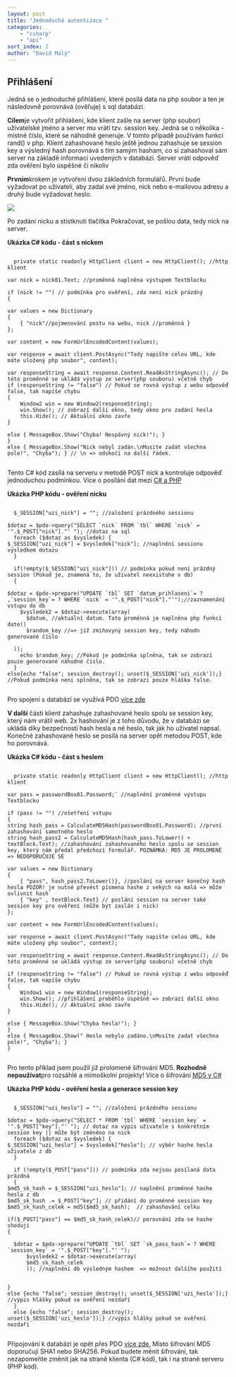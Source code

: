 ```yaml
---
layout: post
title: "Jednoduchá autentizace "
categories:
    - "csharp"
    - "api"
sort_index: 2
author: "David Malý"
--- 
```



## Přihlášení


Jedná se o jednoduché přihlášení, které posílá data na php soubor a ten je následovně porovnává (ověřuje) s sql databází.



**Cílem**je vytvořit přihlášení, kde klient zašle na server (php soubor) uživatelské jméno a server mu vrátí tzv. session key. Jedná se o několika - místné číslo, které se náhodně generuje. V tomto případě používám funkci rand() v php. Klient zahashované heslo ještě jednou zahashuje se session key a výsledný hash porovnává s tím samým hasham, co si zahashoval sám server na základě informací uvedených v databázi. Server vrátí odpověď zda ověření bylo úspěšné či nikoliv



**Prvním**krokem je vytvoření dvou základních formulářů. První bude vyžadovat po uživateli, aby zadal své jméno, nick nebo e-mailovou adresu a druhý bude vyžadovat heslo.

![](images/login-csharp.png)


Po zadání nicku a stistknutí tlačítka Pokračovat, se pošlou data, tedy nick na server.



**Ukázka C# kódu - část s nickem**


```

  private static readonly HttpClient client = new HttpClient(); //http klient  

var nick = nick01.Text; //proměnná naplněna výstupem Textblocku

if (nick != "") // podmínka pro ověření, zda není nick prázdný
{
var values = new Dictionary{	{ "nick"//pojmenování postu na webu, nick //proměnná }};
var content = new FormUrlEncodedContent(values);
var response = await client.PostAsync("Tady napište celou URL, kde máte uložený php soubor", content);
var responseString = await response.Content.ReadAsStringAsync(); // Do této proměnné se ukládá výstup ze server(php souboru) včetně chybif (responseString != "false") // Pokud se rovná výstup z webu odpověď false, tak napíše chybu{	Window2 win = new Window2(responseString);	win.Show(); // zobrazí další okno, tedy okno pro zadání hesla	this.Hide(); // Aktuální okno zavře}
else { MessageBox.Show("Chyba! Nespávný nick!"); }
}
else { MessageBox.Show("Nick nebyl zadán.\nMusíte zadat všechna pole!", "Chyba"); } // \n => odskočí na další řádek.
  

```


Tento C# kód zasílá na serveru v metodě POST nick a kontroluje odpověď jednoduchou podmínkou. Více o posílání dat mezi [C# a PHP](http://stackoverflow.com/questions/19189992/c-sharp-sending-data-to-php-url)



**Ukázka PHP kódu - ověření nicku**


```

  $_SESSION["uzi_nick"] = ""; //založení prázdného sessionu

$dotaz = $pdo->query("SELECT `nick` FROM `tbl` WHERE `nick` = '".$_POST["nick"]."' "); //dotaz na sql      
  foreach ($dotaz as $vysledek) {$_SESSION["uzi_nick"] = $vysledek["nick"]; //naplnění sessionu výsledkem dotazu
  }  

  if(!empty($_SESSION["uzi_nick"])) // podmínka pokud neni prázdný session (Pokud je, znamená to, že uživatel neexistuhe v db)
  {       
  $dotaz = $pdo->prepare("UPDATE `tbl` SET `datum_prihlaseni`= ? ,`session_key`= ? WHERE `nick` = '".$_POST["nick"]."'");//zaznamenání vstupu do db	$vysledek2 = $dotaz->execute(array(	  $datum, //aktuální datum. Tato proměnná je naplněna php funkcí date()	  $random_key //=> již zmiňovyný session key, tedy náhodn generované číslo			  ));	echo $random_key; //Pokud je podmínka splněna, tak se zobrazí pouze generované náhodné číslo.
  }else{echo "false"; session_destroy(); unset($_SESSION['uzi_nick']);} //Pokud podmínka neni splněna, tak se zobrazí pouze hláška false. 
  

```


Pro spojení s databází se využívá PDO [více zde](http://jecas.cz/pdo)



**V další** části klient zahashuje zahashované heslo spolu se session key, který nám vrátil web. 2x hashování je z toho důvodu, že v databázi se ukládá díky bezpečnosti hash hesla a né heslo, tak jak ho uživatel napsal. Konečné zahashované heslo se posílá na server opět metodou POST, kde ho porovnává.



**Ukázka C# kódu - část s heslem**


```

  private static readonly HttpClient client = new HttpClient(); //http klient

var pass = passwordBox01.Password;¨ //naplnění proměnné výstupu Textblocku

if (pass != "") //ošetření vstupu
{string hash_pass = CalculateMD5Hash(passwordBox01.Password); //první zahashování samotného heslostring hash_pass2 = CalculateMD5Hash(hash_pass.ToLower() + textBlock.Text); //zahashování zahashovaného heslo spolu se session key, který nám předal předchozí formulář. POZNÁMKA: MD5 JE PROLOMENÉ => NEDOPORUČUJE SE
var values = new Dictionary{	{ "pass", hash_pass2.ToLower()}, //poslání na server konečný hash hesla POZOR! je nutné převést písmena hashe z vekých na malá => může ovlivnit hash	{ "key" , textBlock.Text} // poslání session na server také session key pro ověření (může být zaslán i nick)};
var content = new FormUrlEncodedContent(values);
var response = await client.PostAsync("Tady napište celou URL, kde máte uložený php soubor", content);
var responseString = await response.Content.ReadAsStringAsync(); // Do této proměnné se ukládá výstup ze server(php souboru) včetně chyb
if (responseString != "false") // Pokud se rovná výstup z webu odpověď false, tak napíše chybu{	Window1 win = new Window1(responseString);	win.Show(); //přihlášení proběhlo úspěšně => zobrazí další okno 	this.Hide(); // Aktuální okno zavře}
else { MessageBox.Show("Chyba hesla!"); }
}
else { MessageBox.Show(" Heslo nebylo zadáno.\nMusíte zadat všechna pole!", "Chyba"); }
}
  

```


Pro tento příklad jsem použil již prolomené šífrování MD5. **Rozhodně nepoužívat**pro rozsáhlé a mimoškolní projekty! Více o šifrování [MD5 v C#](https://blogs.msdn.microsoft.com/csharpfaq/2006/10/09/how-do-i-calculate-a-md5-hash-from-a-string/)



**Ukázka PHP kódu - ověření hesla a generace session key**


```

  $_SESSION["uzi_heslo"] = ""; //založení prázdného sessionu

$dotaz = $pdo->query("SELECT * FROM `tbl` WHERE `session_key` = '".$_POST["key"]."' "); // dotaz na výpis uživatele s konkrétním session key || může být změněno na nick       
  foreach ($dotaz as $vysledek) {$_SESSION["uzi_heslo"] = $vysledek["heslo"]; // výběr hashe hesla uživatele z db
  }
  
  if (!empty($_POST["pass"])) // podmínka zda nejsou posílaná data prázdná 
  {$md5_sk_hash = $_SESSION["uzi_heslo"]; // naplnění proměnné hashe hesla z db $md5_sk_hash .= $_POST["key"]; // přidání do proměnné session key$md5_sk_hash_celek = md5($md5_sk_hash);  // zahashování celku 
if($_POST["pass"] == $md5_sk_hash_celek)// porovnání zda se hashe shodují{    $dotaz = $pdo->prepare("UPDATE `tbl` SET `sk_pass_hash`= ? WHERE `session_key` = '".$_POST["key"]."' "); 	  $vysledek2 = $dotaz->execute(array(	  $md5_sk_hash_celek               	  )); //naplnění db výsledným hashem  => možnost dalšího použití	  	 }else {echo "false"; session_destroy(); unset($_SESSION['uzi_heslo']);} //výpis hlášky pokud se ověření nezdaří
  }
  else {echo "false"; session_destroy(); unset($_SESSION['uzi_heslo']);} //výpis hlášky pokud se ověření nezdaří  
  

```


Připojování k databázi je opět přes PDO [více zde.](http://jecas.cz/pdo) Místo šifrování MD5 doporučuji SHA1 nebo SHA256. Pokud budete měnit šifrování, tak nezapomeňte změnit jak na straně klienta (C# kód), tak i na straně serveru (PHP kód).

